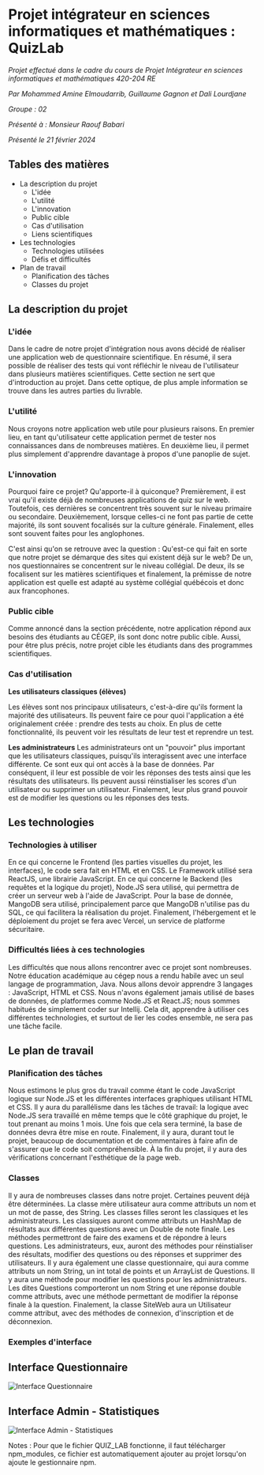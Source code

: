 # **Projet intégrateur en sciences informatiques et mathématiques : QuizLab**

*Projet effectué dans le cadre du cours de Projet Intégrateur en sciences informatiques et mathématiques 420-204 RE*

*Par Mohammed Amine Elmoudarrib, Guillaume Gagnon et Dali Lourdjane*

*Groupe : 02*

*Présenté à : Monsieur Raouf Babari*

*Présenté le 21 février 2024*

## Tables des matières
- La description du projet
  - L'idée
  - L'utilité
  - L'innovation
  - Public cible
  - Cas d'utilisation
  - Liens scientifiques
- Les technologies
    - Technologies utilisées
    - Défis et difficultés
- Plan de travail
    - Planification des tâches
    - Classes du projet

## La description du projet
### L'idée

Dans le cadre de notre projet d'intégration nous avons décidé de réaliser une application web de questionnaire scientifique. 
En résumé, il sera possible de réaliser des tests qui vont réfléchir le niveau de l'utilisateur dans plusieurs matières scientifiques.
Cette section ne sert que d'introduction au projet. Dans cette optique, de plus ample information se trouve dans les autres parties du livrable.

### L'utilité

Nous croyons notre application web utile pour plusieurs raisons. En premier lieu, en tant qu'utilisateur cette application permet de tester nos
connaissances dans de nombreuses matières. En deuxième lieu, il permet plus simplement d'apprendre davantage à propos d'une panoplie de sujet.

### L'innovation

Pourquoi faire ce projet? Qu'apporte-il à quiconque?
Premièrement, il est vrai qu'il existe déjà de nombreuses applications de quiz sur le web. Toutefois, ces dernières se concentrent très souvent
sur le niveau primaire ou secondaire. Deuxièmement, lorsque celles-ci ne font pas partie de cette majorité, ils sont souvent focalisés sur la culture générale.
Finalement, elles sont souvent faites pour les anglophones.

C'est ainsi qu'on se retrouve avec la question : Qu'est-ce qui fait en sorte que notre projet se démarque des sites qui existent déjà sur le web?
De un, nos questionnaires se concentrent sur le niveau collégial. De deux, ils se focalisent sur les matières scientifiques et finalement, la prémisse
de notre application est quelle est adapté au système collégial québécois et donc aux francophones.

### Public cible

Comme annoncé dans la section précédente, notre application répond aux besoins des étudiants au CÉGEP, ils sont donc notre public cible.
Aussi, pour être plus précis, notre projet cible les étudiants dans des programmes scientifiques.

### Cas d'utilisation

**Les utilisateurs classiques (élèves)**

Les élèves sont nos principaux utilisateurs, c'est-à-dire qu'ils forment la majorité des utilisateurs. Ils peuvent faire ce pour quoi l'application a été 
originalement créée : prendre des tests au choix. En plus de cette fonctionnalité, ils peuvent voir les résultats de leur test et reprendre un test.

**Les administrateurs**
Les administrateurs ont un "pouvoir" plus important que les utilisateurs classiques, puisqu'ils interagissent avec une interface différente. Ce sont eux qui ont accès à la base de données. Par conséquent, il leur est possible de voir les réponses des tests ainsi que les résultats des utilisateurs. Ils peuvent aussi réinstialiser les scores d'un utilisateur ou supprimer un utilisateur. Finalement, leur plus grand pouvoir est de modifier les questions ou les réponses des tests.

## Les technologies
### Technologies à utiliser

En ce qui concerne le Frontend (les parties visuelles du projet, les interfaces), le code sera fait en HTML et en CSS. Le Framework utilisé sera ReactJS, une librairie JavaScript.
En ce qui concerne le Backend (les requêtes et la logique du projet), Node.JS sera utilisé, qui permettra de créer un serveur web à l'aide de JavaScript.
Pour la base de donnée, MangoDB sera utilisé, principalement parce que MangoDB n'utilise pas du SQL, ce qui facilitera la réalisation du projet.
Finalement, l'hébergement et le déploiement du projet se fera avec Vercel, un service de platforme sécuritaire.

### Difficultés liées à ces technologies

Les difficultés que nous allons rencontrer avec ce projet sont nombreuses. Notre éducation académique au cégep nous a rendu habile avec un seul langage de programmation, Java. Nous allons devoir apprendre 3 langages : JavaScript, HTML et CSS. Nous n'avons également jamais utilisé de bases de données, de platformes comme Node.JS et React.JS; nous sommes habitués de simplement coder sur Intellij. Cela dit, apprendre à utiliser ces différentes technologies, et surtout de lier les codes ensemble, ne sera pas une tâche facile.

## Le plan de travail
### Planification des tâches

Nous estimons le plus gros du travail comme étant le code JavaScript logique sur Node.JS et les différentes interfaces graphiques utilisant HTML et CSS. Il y aura du parallélisme dans les tâches de travail: la logique avec Node.JS sera travaillé en même temps que le côté graphique du projet, le tout prenant au moins 1 mois. Une fois que cela sera terminé, la base de données devra être mise en route. Finalement, il y aura, durant tout le projet, beaucoup de documentation et de commentaires à faire afin de s'assurer que le code soit compréhensible. À la fin du projet, il y aura des vérifications concernant l'esthétique de la page web.

### Classes
Il y aura de nombreuses classes dans notre projet. Certaines peuvent déjà être déterminées. 
La classe mère utilisateur aura comme attributs un nom et un mot de passe, des String.
Les classes filles seront les classiques et les administrateurs. Les classiques auront comme attributs un HashMap de résultats aux différentes questions avec un Double de note finale. Les méthodes permettront de faire des examens et de répondre à leurs questions. Les administrateurs, eux, auront des méthodes pour réinstialiser des résultats, modifier des questions ou des réponses et supprimer des utilisateurs.
Il y aura également une classe questionnaire, qui aura comme attributs un nom String, un int total de points et un ArrayList de Questions. Il y aura une méthode pour modifier les questions pour les administrateurs.
Les dites Questions comporteront un nom String et une réponse double comme attributs, avec une méthode permettant de modifier la réponse finale à la question.
Finalement, la classe SiteWeb aura un Utilisateur comme attribut, avec des méthodes de connexion, d'inscription et de déconnexion.

### Exemples d'interface

## Interface Questionnaire

![Interface Questionnaire](https://github.com/2266211/projet-int-grateur/assets/157629146/b0ea1558-63cb-4b01-b5b4-6305478a2f0e)

## Interface Admin - Statistiques

![Interface Admin - Statistiques](https://github.com/2266211/projet-int-grateur/assets/157629146/316fc25a-0f7b-4b13-8a59-7f5b6839cbf0)


Notes : Pour que le fichier QUIZ_LAB fonctionne, il faut télécharger npm_modules, ce fichier est automatiquement ajouter au projet lorsqu'on ajoute le gestionnaire npm.
